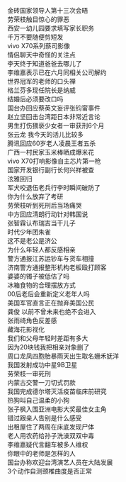 金砖国家领导人第十三次会晤  
劳荣枝触目惊心的罪恶  
西安一幼儿园要求填写家长职务  
千万不要随便剪短发  
vivo X70系列蔡司影像  
情侣聊天中奇怪的关注点  
李天终于知道爸爸去哪儿了  
李维嘉表示已在六月同相关公司解约  
世界冠军的老师的口头禅  
格兰芬多现任院长是纳威  
结婚后必须要改口吗  
国台办回应蔡英文妄评张钧甯事件  
赵立坚回击台湾距日本非常近言论  
男生打伤猥亵少女者一审获刑6个月  
张云龙 我今天的活儿比较多  
腾讯回应60岁老人凌晨王者五杀  
广西一村民家玉米棒晒成爆米花  
vivo X70打响影像自主芯片第一枪  
国家开发银行副行长何兴祥被查  
泫雅回归  
军犬咬退伍老兵行李时瞬间破防了  
你为什么放弃了考研  
劳荣枝听到死刑后当场痛哭  
中方回应清朗行动针对韩国说  
张智霖认布瑞吉当干儿子  
时代少年团朱雀  
这不是老公是济公  
为什么年轻人都反感相亲  
警方通报江苏运钞车与货车相撞  
济南警方通报整形机构老板殴打顾客  
婆婆的镯子被低估了吗  
冰箱食物的合理摆放方式  
00后老后会重新定义老年人吗  
美国军官直言正在抛弃美国公民  
龚俊 以前不曾未来也绝不会进入  
张雨绮角色反差感  
藏海花影视化  
我们和父母年轻时差距有多大  
因为20块钱我把相亲对象删了  
周口龙凤四胞胎暴雨天出生取名姗禾妩洋  
我国发射成功中星9B卫星  
劳荣枝一审死刑  
内蒙古交警一刀切式罚款  
我国完成德尔塔灭活疫苗临床前研究  
热狗叫自己温柔的小狗  
张子枫入围亚洲电影大奖最佳女主角  
错过跟亲人告别是什么感受  
出租屋住了两周在床底发现尸体  
老人用农药给孙子洗澡双双中毒  
李维嘉疑代言翻车被多人维权  
你眼中的老师是怎样的人  
国台办称欢迎台湾演艺人员在大陆发展  
3个动作自测颈椎曲度是否正常  
